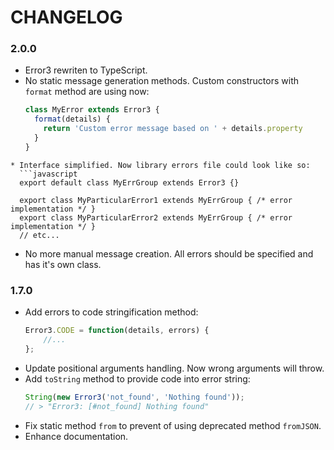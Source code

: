 # CHANGELOG

### 2.0.0

* Error3 rewriten to TypeScript.
* No static message generation methods. Custom constructors with `format` method are using now:
  ```javascript
  class MyError extends Error3 {
    format(details) {
      return 'Custom error message based on ' + details.property
    }
  }
```
* Interface simplified. Now library errors file could look like so:
  ```javascript
  export default class MyErrGroup extends Error3 {}

  export class MyParticularError1 extends MyErrGroup { /* error implementation */ }
  export class MyParticularError2 extends MyErrGroup { /* error implementation */ }
  // etc...
  ```
* No more manual message creation. All errors should be specified and has it's own class.

### 1.7.0

* Add errors to code stringification method:
    ```javascript
    Error3.CODE = function(details, errors) {
        //...
    };
    ```
* Update positional arguments handling. Now wrong arguments will throw.
* Add `toString` method to provide code into error string:
    ```javascript
    String(new Error3('not_found', 'Nothing found'));
    // > "Error3: [#not_found] Nothing found"
    ```
* Fix static method `from` to prevent of using deprecated method `fromJSON`.
* Enhance documentation.
